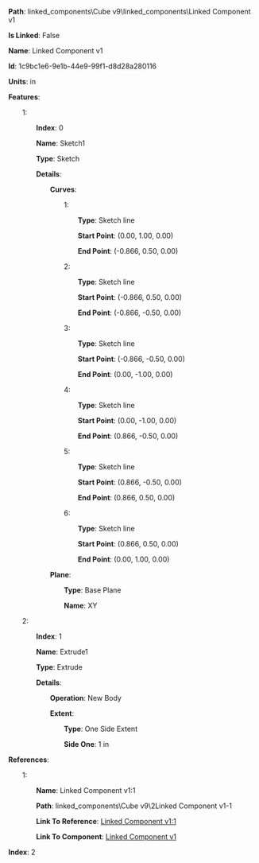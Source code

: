 **Path**: linked_components\Cube v9\linked_components\Linked Component v1

**Is Linked**: False

**Name**: Linked Component v1

**Id**: 1c9bc1e6-9e1b-44e9-99f1-d8d28a280116

**Units**: in

**Features**:

&emsp;&emsp;1:

&emsp;&emsp;&emsp;&emsp;**Index**: 0

&emsp;&emsp;&emsp;&emsp;**Name**: Sketch1

&emsp;&emsp;&emsp;&emsp;**Type**: Sketch

&emsp;&emsp;&emsp;&emsp;**Details**:

&emsp;&emsp;&emsp;&emsp;&emsp;&emsp;**Curves**:

&emsp;&emsp;&emsp;&emsp;&emsp;&emsp;&emsp;&emsp;1:

&emsp;&emsp;&emsp;&emsp;&emsp;&emsp;&emsp;&emsp;&emsp;&emsp;**Type**: Sketch line

&emsp;&emsp;&emsp;&emsp;&emsp;&emsp;&emsp;&emsp;&emsp;&emsp;**Start Point**: (0.00, 1.00, 0.00)

&emsp;&emsp;&emsp;&emsp;&emsp;&emsp;&emsp;&emsp;&emsp;&emsp;**End Point**: (-0.866, 0.50, 0.00)

&emsp;&emsp;&emsp;&emsp;&emsp;&emsp;&emsp;&emsp;2:

&emsp;&emsp;&emsp;&emsp;&emsp;&emsp;&emsp;&emsp;&emsp;&emsp;**Type**: Sketch line

&emsp;&emsp;&emsp;&emsp;&emsp;&emsp;&emsp;&emsp;&emsp;&emsp;**Start Point**: (-0.866, 0.50, 0.00)

&emsp;&emsp;&emsp;&emsp;&emsp;&emsp;&emsp;&emsp;&emsp;&emsp;**End Point**: (-0.866, -0.50, 0.00)

&emsp;&emsp;&emsp;&emsp;&emsp;&emsp;&emsp;&emsp;3:

&emsp;&emsp;&emsp;&emsp;&emsp;&emsp;&emsp;&emsp;&emsp;&emsp;**Type**: Sketch line

&emsp;&emsp;&emsp;&emsp;&emsp;&emsp;&emsp;&emsp;&emsp;&emsp;**Start Point**: (-0.866, -0.50, 0.00)

&emsp;&emsp;&emsp;&emsp;&emsp;&emsp;&emsp;&emsp;&emsp;&emsp;**End Point**: (0.00, -1.00, 0.00)

&emsp;&emsp;&emsp;&emsp;&emsp;&emsp;&emsp;&emsp;4:

&emsp;&emsp;&emsp;&emsp;&emsp;&emsp;&emsp;&emsp;&emsp;&emsp;**Type**: Sketch line

&emsp;&emsp;&emsp;&emsp;&emsp;&emsp;&emsp;&emsp;&emsp;&emsp;**Start Point**: (0.00, -1.00, 0.00)

&emsp;&emsp;&emsp;&emsp;&emsp;&emsp;&emsp;&emsp;&emsp;&emsp;**End Point**: (0.866, -0.50, 0.00)

&emsp;&emsp;&emsp;&emsp;&emsp;&emsp;&emsp;&emsp;5:

&emsp;&emsp;&emsp;&emsp;&emsp;&emsp;&emsp;&emsp;&emsp;&emsp;**Type**: Sketch line

&emsp;&emsp;&emsp;&emsp;&emsp;&emsp;&emsp;&emsp;&emsp;&emsp;**Start Point**: (0.866, -0.50, 0.00)

&emsp;&emsp;&emsp;&emsp;&emsp;&emsp;&emsp;&emsp;&emsp;&emsp;**End Point**: (0.866, 0.50, 0.00)

&emsp;&emsp;&emsp;&emsp;&emsp;&emsp;&emsp;&emsp;6:

&emsp;&emsp;&emsp;&emsp;&emsp;&emsp;&emsp;&emsp;&emsp;&emsp;**Type**: Sketch line

&emsp;&emsp;&emsp;&emsp;&emsp;&emsp;&emsp;&emsp;&emsp;&emsp;**Start Point**: (0.866, 0.50, 0.00)

&emsp;&emsp;&emsp;&emsp;&emsp;&emsp;&emsp;&emsp;&emsp;&emsp;**End Point**: (0.00, 1.00, 0.00)

&emsp;&emsp;&emsp;&emsp;&emsp;&emsp;**Plane**:

&emsp;&emsp;&emsp;&emsp;&emsp;&emsp;&emsp;&emsp;**Type**: Base Plane

&emsp;&emsp;&emsp;&emsp;&emsp;&emsp;&emsp;&emsp;**Name**: XY

&emsp;&emsp;2:

&emsp;&emsp;&emsp;&emsp;**Index**: 1

&emsp;&emsp;&emsp;&emsp;**Name**: Extrude1

&emsp;&emsp;&emsp;&emsp;**Type**: Extrude

&emsp;&emsp;&emsp;&emsp;**Details**:

&emsp;&emsp;&emsp;&emsp;&emsp;&emsp;**Operation**: New Body

&emsp;&emsp;&emsp;&emsp;&emsp;&emsp;**Extent**:

&emsp;&emsp;&emsp;&emsp;&emsp;&emsp;&emsp;&emsp;**Type**: One Side Extent

&emsp;&emsp;&emsp;&emsp;&emsp;&emsp;&emsp;&emsp;**Side One**: 1 in

**References**:

&emsp;&emsp;1:

&emsp;&emsp;&emsp;&emsp;**Name**: Linked Component v1:1

&emsp;&emsp;&emsp;&emsp;**Path**: linked_components\Cube v9\2Linked Component v1-1

&emsp;&emsp;&emsp;&emsp;**Link To Reference**: [Linked Component v1:1](/data_test/linked_components/Cube%20v9/2Linked%20Component%20v1-1/timeline.md)

&emsp;&emsp;&emsp;&emsp;**Link To Component**: [Linked Component v1](/data_test/linked_components/Cube%20v9/linked_components/Linked%20Component%20v1/timeline.md)

**Index**: 2

